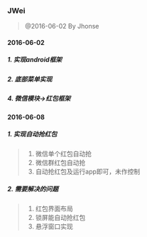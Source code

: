### JWei
>  @2016-06-02
>  By Jhonse

#### 2016-06-02
##### 1. 实现android框架
##### 2. 底部菜单实现
##### 4. 微信模块->红包框架
#### 2016-06-08
##### 1. 实现自动抢红包
>1. 微信单个红包自动抢
>2. 微信群红包自动抢
>3. 自动抢红包及运行app即可，未作控制
##### 2. 需要解决的问题
>1. 红包界面布局
>2. 锁屏能自动抢红包
>3. 悬浮窗口实现
